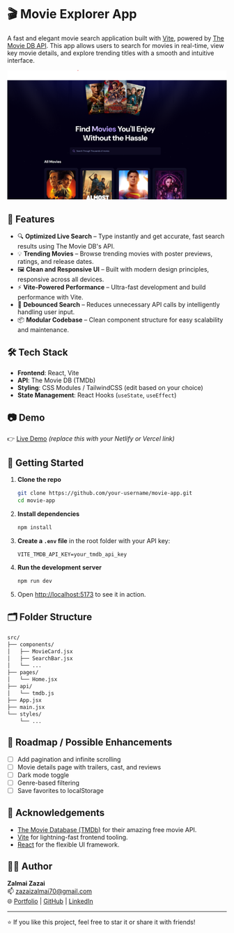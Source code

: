 # 🎬 Movie Explorer App

A fast and elegant movie search application built with [Vite](https://vitejs.dev/), powered by [The Movie DB API](https://www.themoviedb.org/documentation/api). This app allows users to search for movies in real-time, view key movie details, and explore trending titles with a smooth and intuitive interface.

![screenshot](./screenshot.png) <!-- Replace with your actual screenshot path -->

## 🚀 Features

- 🔍 **Optimized Live Search** – Type instantly and get accurate, fast search results using The Movie DB's API.
- 💡 **Trending Movies** – Browse trending movies with poster previews, ratings, and release dates.
- 🖼️ **Clean and Responsive UI** – Built with modern design principles, responsive across all devices.
- ⚡ **Vite-Powered Performance** – Ultra-fast development and build performance with Vite.
- 🧠 **Debounced Search** – Reduces unnecessary API calls by intelligently handling user input.
- 📦 **Modular Codebase** – Clean component structure for easy scalability and maintenance.

## 🛠️ Tech Stack

- **Frontend**: React, Vite
- **API**: The Movie DB (TMDb)
- **Styling**: CSS Modules / TailwindCSS (edit based on your choice)
- **State Management**: React Hooks (`useState`, `useEffect`)

## 📷 Demo

👉 [Live Demo](https://celebrated-mousse-fbf713.netlify.app/) _(replace this with your Netlify or Vercel link)_

## 🔧 Getting Started

1. **Clone the repo**

   ```bash
   git clone https://github.com/your-username/movie-app.git
   cd movie-app
   ```

2. **Install dependencies**

   ```bash
   npm install
   ```

3. **Create a `.env` file** in the root folder with your API key:

   ```env
   VITE_TMDB_API_KEY=your_tmdb_api_key
   ```

4. **Run the development server**

   ```bash
   npm run dev
   ```

5. Open [http://localhost:5173](http://localhost:5173) to see it in action.

## 🗂️ Folder Structure

```
src/
├── components/
│   ├── MovieCard.jsx
│   ├── SearchBar.jsx
│   └── ...
├── pages/
│   └── Home.jsx
├── api/
│   └── tmdb.js
├── App.jsx
├── main.jsx
└── styles/
    └── ...
```

## 📌 Roadmap / Possible Enhancements

- [ ] Add pagination and infinite scrolling
- [ ] Movie details page with trailers, cast, and reviews
- [ ] Dark mode toggle
- [ ] Genre-based filtering
- [ ] Save favorites to localStorage

## 🤝 Acknowledgements

- [The Movie Database (TMDb)](https://www.themoviedb.org/) for their amazing free movie API.
- [Vite](https://vitejs.dev/) for lightning-fast frontend tooling.
- [React](https://reactjs.org/) for the flexible UI framework.

## 🧑‍💻 Author

**Zalmai Zazai**  
📫 [zazaizalmai70@gmail.com](mailto:zazaizalmai70@gmail.com)  
🌐 [Portfolio](https://zalmai-zazai.github.io/ProtFolioApp/) | [GitHub](https://github.com/zalmai-zazai) | [LinkedIn](https://www.linkedin.com/in/zalmai-zazai-541017126/)

---

⭐️ If you like this project, feel free to star it or share it with friends!
